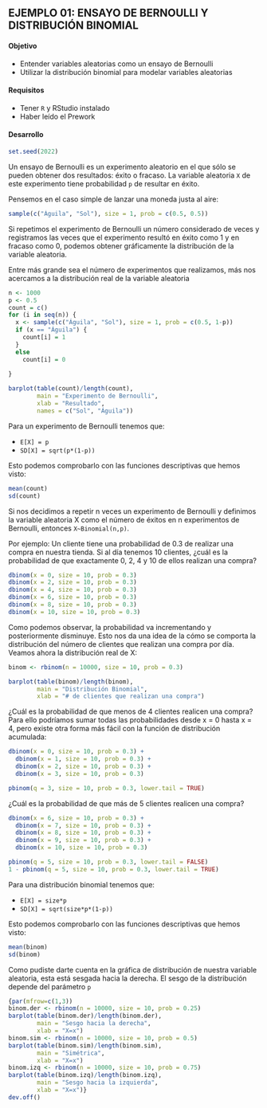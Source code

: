 ## EJEMPLO 01: ENSAYO DE BERNOULLI Y DISTRIBUCIÓN BINOMIAL

#### Objetivo

- Entender variables aleatorias como un ensayo de Bernoulli
- Utilizar la distribución binomial para modelar variables aleatorias

#### Requisitos

- Tener `R` y RStudio instalado
- Haber leído el Prework

#### Desarrollo
```R
set.seed(2022)
```

Un ensayo de Bernoulli es un experimento aleatorio en el que sólo se pueden 
obtener dos resultados: éxito o fracaso. La variable aleatoria `X` de este experimento 
tiene probabilidad `p` de resultar en éxito.

Pensemos en el caso simple de lanzar una moneda justa al aire:
```R
sample(c("Águila", "Sol"), size = 1, prob = c(0.5, 0.5))
```

Si repetimos el experimento de Bernoulli un número considerado de veces y registramos 
las veces que el experimento resultó en éxito como 1 y en fracaso como 0, podemos 
obtener gráficamente la distribución de la variable aleatoria.

Entre más grande sea el número de experimentos que realizamos, más nos acercamos 
a la distribución real de la variable aleatoria
```R
n <- 1000
p <- 0.5
count = c()
for (i in seq(n)) {
  x <- sample(c("Águila", "Sol"), size = 1, prob = c(0.5, 1-p))
  if (x == "Águila") {
    count[i] = 1
  }
  else
    count[i] = 0
  
}

barplot(table(count)/length(count), 
        main = "Experimento de Bernoulli", 
        xlab = "Resultado",
        names = c("Sol", "Águila"))
```

Para un experimento de Bernoulli tenemos que:
- `E[X] = p`
- `SD[X] = sqrt(p*(1-p))`

Esto podemos comprobarlo con las funciones descriptivas que hemos visto:
```R
mean(count)
sd(count)
```

Si nos decidimos a repetir n veces un experimento de Bernoulli y definimos la 
variable aleatoria X como el número de éxitos en n experimentos de Bernoulli, 
entonces `X~Binomial(n,p)`.

Por ejemplo: Un cliente tiene una probabilidad de 0.3 de realizar una compra en 
nuestra tienda. Si al día tenemos 10 clientes, ¿cuál es la probabilidad de que 
exactamente 0, 2, 4 y 10 de ellos realizan una compra?
```R
dbinom(x = 0, size = 10, prob = 0.3)
dbinom(x = 2, size = 10, prob = 0.3)
dbinom(x = 4, size = 10, prob = 0.3)
dbinom(x = 6, size = 10, prob = 0.3)
dbinom(x = 8, size = 10, prob = 0.3)
dbinom(x = 10, size = 10, prob = 0.3)
```

Como podemos observar, la probabilidad va incrementando y posteriormente disminuye. 
Esto nos da una idea de la cómo se comporta la distribución del número de clientes 
que realizan una compra por día. Veamos ahora la distribución real de X:
```R
binom <- rbinom(n = 10000, size = 10, prob = 0.3)

barplot(table(binom)/length(binom),
        main = "Distribución Binomial", 
        xlab = "# de clientes que realizan una compra")
```

¿Cuál es la probabilidad de que menos de 4 clientes realicen una compra? Para ello 
podríamos sumar todas las probabilidades desde x = 0 hasta x = 4, pero existe otra forma 
más fácil con la función de distribución acumulada:
```R
dbinom(x = 0, size = 10, prob = 0.3) +
  dbinom(x = 1, size = 10, prob = 0.3) +
  dbinom(x = 2, size = 10, prob = 0.3) +
  dbinom(x = 3, size = 10, prob = 0.3)

pbinom(q = 3, size = 10, prob = 0.3, lower.tail = TRUE)
```

¿Cuál es la probabilidad de que más de 5 clientes realicen una compra?
```R
dbinom(x = 6, size = 10, prob = 0.3) +
  dbinom(x = 7, size = 10, prob = 0.3) +
  dbinom(x = 8, size = 10, prob = 0.3) +
  dbinom(x = 9, size = 10, prob = 0.3) +
  dbinom(x = 10, size = 10, prob = 0.3)

pbinom(q = 5, size = 10, prob = 0.3, lower.tail = FALSE)
1 - pbinom(q = 5, size = 10, prob = 0.3, lower.tail = TRUE)
```

Para una distribución binomial tenemos que:
- `E[X] = size*p`
- `SD[X] = sqrt(size*p*(1-p))`

Esto podemos comprobarlo con las funciones descriptivas que hemos visto:
```R
mean(binom)
sd(binom)
```

Como pudiste darte cuenta en la gráfica de distribución de nuestra variable aleatoria,
esta está sesgada hacia la derecha. El sesgo de la distribución depende del parámetro `p`
```R
{par(mfrow=c(1,3))
binom.der <- rbinom(n = 10000, size = 10, prob = 0.25)
barplot(table(binom.der)/length(binom.der),
        main = "Sesgo hacia la derecha", 
        xlab = "X=x")
binom.sim <- rbinom(n = 10000, size = 10, prob = 0.5)
barplot(table(binom.sim)/length(binom.sim),
        main = "Simétrica", 
        xlab = "X=x")
binom.izq <- rbinom(n = 10000, size = 10, prob = 0.75)
barplot(table(binom.izq)/length(binom.izq),
        main = "Sesgo hacia la izquierda", 
        xlab = "X=x")}
dev.off()
```
